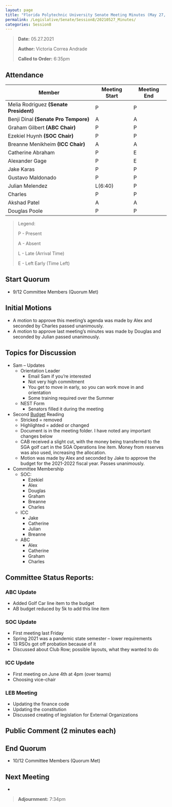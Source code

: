 ```yaml
---
layout: page
title: "Florida Polytechnic University Senate Meeting Minutes (May 27, 2021)"
permalink: /Legislative/Senate/Session8/20210527_Minutes/
categories: Session8
---
```


> **Date:** 05.27.2021
>
> **Author:** Victoria Correa Andrade
>
> **Called to Order:** 6:35pm

## Attendance

| Member | Meeting Start | Meeting End |
|--------|---|---|
| Melia Rodriguez **(Senate President)** 	| P 		| P |
| Benji Dinal **(Senate Pro Tempore)** 		| A 		| A |
| Graham Gilbert **(ABC Chair)**			| P 		| P |
| Ezekiel Huynh **(SOC Chair)**				| P 		| P |
| Breanne Menikheim **(ICC Chair)**			| A 		| A |
| Catherine Abraham							| P 		| E |
| Alexander Gage 							| P 		| E |
| Jake Karas 								| P 		| P |
| Gustavo Maldonado 						| P 		| P |
| Julian Melendez 							| L(6:40) 	| P |
| Charles 									| P 		| P |
| Akshad Patel 								| A 		| A |
| Douglas Poole 							| P			| P |

> Legend:
>
> P - Present
>
> A - Absent
>
> L - Late (Arrival Time)
>
> E - Left Early (Time Left)

## Start Quorum
- 9/12 Committee Members (Quorum Met)

## Initial Motions
- A motion to approve this meeting’s agenda was made by Alex and seconded by Charles passed unanimously.
- A motion to approve last meeting’s minutes was made by Douglas and seconded by Julian passed unanimously. 

## Topics for Discussion
- Sam – Updates
	- Orientation Leader
		- Email Sam if you’re interested
		- Not very high commitment
		- You get to move in early, so you can work move in and orientation
		- Some training required over the Summer
	- NEST Form
		- Senators filled it during the meeting
- Second <a href="https://github.com/FLPolySGA/FLPolySGA.github.io/blob/main/Legislative/Senate/Session8/20210527_PresentedItems/PROPOSED_AMENDED_2021-2022_Budget.pdf" target="_blank" rel="noopener noreferrer">Budget</a> Reading
	- Stricked = removed
	- Highlighted = added or changed
	- Document is in the meeting folder. I have noted any important changes below
	- CAB received a slight cut, with the money being transferred to the SGA golf cart in the SGA Operations line item. Money from reserves was also used, increasing the allocation.
	- Motion was made by Alex and seconded by Jake to approve the budget for the 2021-2022 fiscal year. Passes unanimously.
- Committee Membership
	- SOC:
		- Ezekiel
		- Alex
		- Douglas
		- Graham
		- Breanne
		- Charles
	- ICC
		- Jake
		- Catherine
		- Julian
		- Breanne
	- ABC
		- Alex
		- Catherine
		- Graham
		- Charles

## Committee Status Reports:

### ABC Update
- Added Golf Car line item to the budget
- AB budget reduced by 5k to add this line item

### SOC Update
- First meeting last Friday
- Spring 2021 was a pandemic state semester – lower requirements
- 13 RSOs got off probation because of it
- Discussed about Club Row; possible layouts, what they wanted to do

### ICC Update
- First meeting on June 4th at 4pm (over teams)
- Choosing vice-chair

### LEB Meeting
- Updating the finance code
- Updating the constitution
- Discussed creating of legislation for External Organizations

## Public Comment (2 minutes each)

## End Quorum
- 10/12 Committee Members (Quorum Met)

## Next Meeting
- 

> **Adjournment:** 7:34pm
